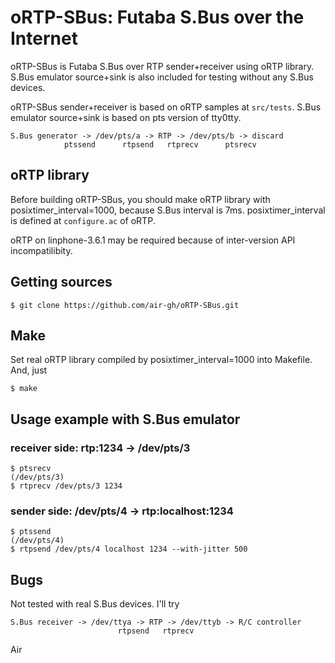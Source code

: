 
oRTP-SBus: Futaba S.Bus over the Internet
=========================================

oRTP-SBus is Futaba S.Bus over RTP sender+receiver using oRTP library.
S.Bus emulator source+sink is also included for testing without any
S.Bus devices.

oRTP-SBus sender+receiver is based on oRTP samples at `src/tests`.
S.Bus emulator source+sink is based on pts version of tty0tty.

    S.Bus generator -> /dev/pts/a -> RTP -> /dev/pts/b -> discard
                ptssend      rtpsend   rtprecv      ptsrecv

oRTP library
------------

Before building oRTP-SBus, you should make oRTP library with
posixtimer_interval=1000, because S.Bus interval is 7ms.
posixtimer_interval is defined at `configure.ac` of oRTP.

oRTP on linphone-3.6.1 may be required because of inter-version
API incompatilibity.

Getting sources
---------------

    $ git clone https://github.com/air-gh/oRTP-SBus.git

Make
----

Set real oRTP library compiled by posixtimer_interval=1000 into Makefile.
And, just

    $ make

Usage example with S.Bus emulator
---------------------------------

### receiver side: rtp:1234 -> /dev/pts/3
    $ ptsrecv
    (/dev/pts/3)
    $ rtprecv /dev/pts/3 1234

### sender side: /dev/pts/4 -> rtp:localhost:1234
    $ ptssend
    (/dev/pts/4)
    $ rtpsend /dev/pts/4 localhost 1234 --with-jitter 500

Bugs
----

Not tested with real S.Bus devices.
I'll try

    S.Bus receiver -> /dev/ttya -> RTP -> /dev/ttyb -> R/C controller
                            rtpsend   rtprecv

Air
